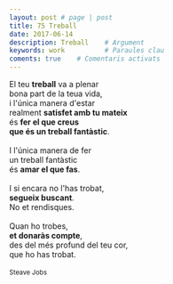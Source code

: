 ```yaml
---
layout: post # page | post
title: 75 Treball
date: 2017-06-14 
description: Treball    # Argument
keywords: work          # Paraules clau
coments: true    # Comentaris activats
---
```


El teu **treball** va a plenar <br />
bona part de la teua vida, <br />
i l'única manera d'estar <br />
realment **satisfet amb tu mateix** <br />
és **fer el que creus <br />
que és un treball fantàstic**. <br />
<br />
I l'única manera de fer <br />
un treball fantàstic <br />
és **amar el que fas**. <br />
<br />
I si encara no l'has trobat, <br />
**segueix buscant**. <br />
No et rendisques. <br />
<br />
Quan ho trobes, <br />
**et donaràs compte**, <br />
des del més profund del teu cor, <br />
que ho has trobat. <br />
<br />
<small>Steave Jobs</small>
